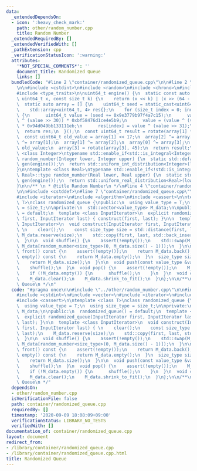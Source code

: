 ```yaml
---
data:
  _extendedDependsOn:
  - icon: ':heavy_check_mark:'
    path: other/random_number.cpp
    title: Random Number
  _extendedRequiredBy: []
  _extendedVerifiedWith: []
  _pathExtension: cpp
  _verificationStatusIcon: ':warning:'
  attributes:
    '*NOT_SPECIAL_COMMENTS*': ''
    document_title: Randomized Queue
    links: []
  bundledCode: "#line 2 \"container/randomized_queue.cpp\"\n\n#line 2 \"other/random_number.cpp\"\
    \n\n#include <cstdint>\n#include <random>\n#include <chrono>\n#include <array>\n\
    #include <type_traits>\n\nuint64_t engine() {\n  static const auto rotate = [](const\
    \ uint64_t x, const size_t k) {\n    return (x << k) | (x >> (64 - k));\n  };\n\
    \  static auto array = [] {\n    uint64_t seed = static_cast<uint64_t>(std::chrono::system_clock::now().time_since_epoch().count());\n\
    \    std::array<uint64_t, 4> res{};\n    for (size_t index = 0; index < 4; index++)\
    \ {\n      uint64_t value = (seed += 0x9e3779b97f4a7c15);\n      value = (value\
    \ ^ (value >> 30)) * 0xbf58476d1ce4e5b9;\n      value = (value ^ (value >> 27))\
    \ * 0x94d049bb133111eb;\n      res[index] = value ^ (value >> 31);\n    }\n  \
    \  return res;\n  }();\n  const uint64_t result = rotate(array[1] * 5, 7) * 9;\n\
    \  const uint64_t old_value = array[1] << 17;\n  array[2] ^= array[0];\n  array[3]\
    \ ^= array[1];\n  array[1] ^= array[2];\n  array[0] ^= array[3];\n  array[2] ^=\
    \ old_value;\n  array[3] = rotate(array[3], 45);\n  return result;\n}\n\ntemplate\
    \ <class Integer>\ntypename std::enable_if<std::is_integral<Integer>::value, Integer>::type\
    \ random_number(Integer lower, Integer upper) {\n  static std::default_random_engine\
    \ gen(engine());\n  return std::uniform_int_distribution<Integer>(lower, upper)(gen);\n\
    }\n\ntemplate <class Real>\ntypename std::enable_if<!std::is_integral<Real>::value,\
    \ Real>::type random_number(Real lower, Real upper) {\n  static std::default_random_engine\
    \ gen(engine());\n  return std::uniform_real_distribution<Real>(lower, upper)(gen);\n\
    }\n\n/** \n * @title Random Number\n */\n#line 4 \"container/randomized_queue.cpp\"\
    \n\n#include <cstddef>\n#line 7 \"container/randomized_queue.cpp\"\n#include <vector>\n\
    #include <iterator>\n#include <algorithm>\n#include <cassert>\n\ntemplate <class\
    \ T>\nclass randomized_queue {\npublic:\n  using value_type = T;\n  using size_type\
    \ = size_t;\n\nprivate:\n  std::vector<value_type> M_data;\n\npublic:\n  randomized_queue()\
    \ = default;\n  template <class InputIterator>\n  explicit randomized_queue(InputIterator\
    \ first, InputIterator last) { construct(first, last); }\n\n  template <class\
    \ InputIterator>\n  void construct(InputIterator first, InputIterator last) {\
    \ \n    clear();\n    const size_type size = std::distance(first, last);\n   \
    \ M_data.reserve(size);\n    std::copy(first, last, std::back_inserter(M_data));\n\
    \  }\n\n  void shuffle() {\n    assert(!empty());\n    std::swap(M_data.back(),\
    \ M_data[random_number<size_type>(0, M_data.size() - 1)]);\n  }\n\n  value_type\
    \ front() const {\n    assert(!empty());\n    return M_data.back();\n  }\n  bool\
    \ empty() const {\n    return M_data.empty();\n  }\n  size_type size() const {\n\
    \    return M_data.size();\n  }\n\n  void push(const value_type &val) {\n    M_data.push_back(val);\n\
    \    shuffle();\n  }\n  void pop() {\n    assert(!empty());\n    M_data.pop_back();\n\
    \    if (!M_data.empty()) {\n      shuffle();\n    }\n  }\n  void clear() {\n\
    \    M_data.clear();\n    M_data.shrink_to_fit();\n  }\n};\n\n/**\n * @title Randomized\
    \ Queue\n */\n"
  code: "#pragma once\n\n#include \"../other/random_number.cpp\"\n\n#include <cstddef>\n\
    #include <cstdint>\n#include <vector>\n#include <iterator>\n#include <algorithm>\n\
    #include <cassert>\n\ntemplate <class T>\nclass randomized_queue {\npublic:\n\
    \  using value_type = T;\n  using size_type = size_t;\n\nprivate:\n  std::vector<value_type>\
    \ M_data;\n\npublic:\n  randomized_queue() = default;\n  template <class InputIterator>\n\
    \  explicit randomized_queue(InputIterator first, InputIterator last) { construct(first,\
    \ last); }\n\n  template <class InputIterator>\n  void construct(InputIterator\
    \ first, InputIterator last) { \n    clear();\n    const size_type size = std::distance(first,\
    \ last);\n    M_data.reserve(size);\n    std::copy(first, last, std::back_inserter(M_data));\n\
    \  }\n\n  void shuffle() {\n    assert(!empty());\n    std::swap(M_data.back(),\
    \ M_data[random_number<size_type>(0, M_data.size() - 1)]);\n  }\n\n  value_type\
    \ front() const {\n    assert(!empty());\n    return M_data.back();\n  }\n  bool\
    \ empty() const {\n    return M_data.empty();\n  }\n  size_type size() const {\n\
    \    return M_data.size();\n  }\n\n  void push(const value_type &val) {\n    M_data.push_back(val);\n\
    \    shuffle();\n  }\n  void pop() {\n    assert(!empty());\n    M_data.pop_back();\n\
    \    if (!M_data.empty()) {\n      shuffle();\n    }\n  }\n  void clear() {\n\
    \    M_data.clear();\n    M_data.shrink_to_fit();\n  }\n};\n\n/**\n * @title Randomized\
    \ Queue\n */"
  dependsOn:
  - other/random_number.cpp
  isVerificationFile: false
  path: container/randomized_queue.cpp
  requiredBy: []
  timestamp: '2020-09-09 18:08:09+09:00'
  verificationStatus: LIBRARY_NO_TESTS
  verifiedWith: []
documentation_of: container/randomized_queue.cpp
layout: document
redirect_from:
- /library/container/randomized_queue.cpp
- /library/container/randomized_queue.cpp.html
title: Randomized Queue
---
```

